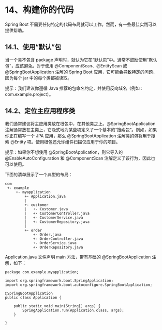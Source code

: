 # 14、构建你的代码
	
Spring Boot 不需要任何特定的代码布局就可以工作。然而，有一些最佳实践可以提供帮助。

## 14.1、使用“默认”包

当一个类不包含 package 声明时，就认为它在“默认包”中。通常不鼓励使用“默认包”，应该避免。对于使用 @ComponentScan、@EntityScan 或 @SpringBootApplication 注解的 Spring Boot 应用，它可能会导致特定的问题，因为每个 jar 中的每个类都被读取。

提示：我们建议你遵循 Java 推荐的包命名约定，并使用反向域名（例如：com.example.project）。

## 14.2、定位主应用程序类

我们通常建议将主应用类放在根包中，在其他类之上。@SpringBootApplication 注解通常放在主类上，它隐式地为某些项定义了一个基本的“搜索包”。例如，如果你正在编写一个 JPA 应用，那么 @SpringBootApplication 注解类的包将用于搜索 @Entity 项。使用根包还允许组件扫描仅应用于你的项目。

提示：如果你不想使用 @SpringBootApplication，则它导入的 @EnableAutoConfiguration 和 @ComponentScan 注解定义了该行为，因此也可以使用。

下面的清单展示了一个典型的布局：
```
com
 +- example
     +- myapplication
         +- Application.java
         |
         +- customer
         |   +- Customer.java
         |   +- CustomerController.java
         |   +- CustomerService.java
         |   +- CustomerRepository.java
         |
         +- order
             +- Order.java
             +- OrderController.java
             +- OrderService.java
             +- OrderRepository.java
```
Application.java 文件声明 main 方法，带有基础的 @SpringBootApplication 注解，如下：
```
package com.example.myapplication;

import org.springframework.boot.SpringApplication;
import org.springframework.boot.autoconfigure.SpringBootApplication;

@SpringBootApplication
public class Application {

	public static void main(String[] args) {
		SpringApplication.run(Application.class, args);
	}

}
```
